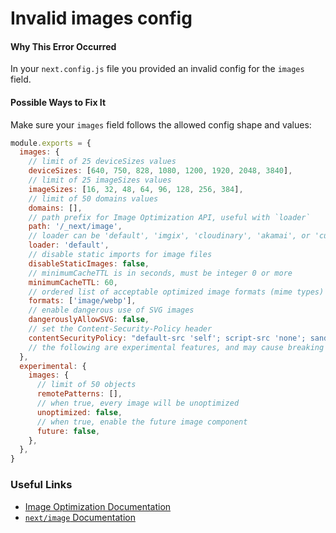 # Invalid images config

#### Why This Error Occurred

In your `next.config.js` file you provided an invalid config for the `images` field.

#### Possible Ways to Fix It

Make sure your `images` field follows the allowed config shape and values:

```js
module.exports = {
  images: {
    // limit of 25 deviceSizes values
    deviceSizes: [640, 750, 828, 1080, 1200, 1920, 2048, 3840],
    // limit of 25 imageSizes values
    imageSizes: [16, 32, 48, 64, 96, 128, 256, 384],
    // limit of 50 domains values
    domains: [],
    // path prefix for Image Optimization API, useful with `loader`
    path: '/_next/image',
    // loader can be 'default', 'imgix', 'cloudinary', 'akamai', or 'custom'
    loader: 'default',
    // disable static imports for image files
    disableStaticImages: false,
    // minimumCacheTTL is in seconds, must be integer 0 or more
    minimumCacheTTL: 60,
    // ordered list of acceptable optimized image formats (mime types)
    formats: ['image/webp'],
    // enable dangerous use of SVG images
    dangerouslyAllowSVG: false,
    // set the Content-Security-Policy header
    contentSecurityPolicy: "default-src 'self'; script-src 'none'; sandbox;",
    // the following are experimental features, and may cause breaking changes
  },
  experimental: {
    images: {
      // limit of 50 objects
      remotePatterns: [],
      // when true, every image will be unoptimized
      unoptimized: false,
      // when true, enable the future image component
      future: false,
    },
  },
}
```

### Useful Links

- [Image Optimization Documentation](https://nextjs.org/docs/basic-features/image-optimization)
- [`next/image` Documentation](https://nextjs.org/docs/api-reference/next/image)
